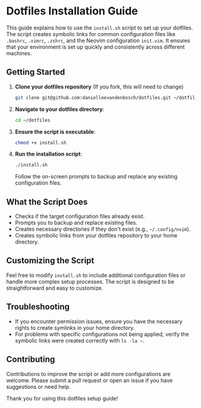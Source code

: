 # Dotfiles Installation Guide

This guide explains how to use the `install.sh` script to set up your dotfiles. The script creates symbolic links for common configuration files like `.bashrc`, `.vimrc`, `.zshrc`, and the Neovim configuration `init.vim`. It ensures that your environment is set up quickly and consistently across different machines.

## Getting Started

1. **Clone your dotfiles repository** (If you fork, this will need to change)

   ```bash
   git clone git@github.com:danielleevandenbosch/dotfiles.git ~/dotfiles
   ```

2. **Navigate to your dotfiles directory**:

   ```bash
   cd ~/dotfiles
   ```

3. **Ensure the script is executable**:

   ```bash
   chmod +x install.sh
   ```

4. **Run the installation script**:

   ```bash
   ./install.sh
   ```

   Follow the on-screen prompts to backup and replace any existing configuration files.

## What the Script Does

- Checks if the target configuration files already exist.
- Prompts you to backup and replace existing files.
- Creates necessary directories if they don't exist (e.g., `~/.config/nvim`).
- Creates symbolic links from your dotfiles repository to your home directory.

## Customizing the Script

Feel free to modify `install.sh` to include additional configuration files or handle more complex setup processes. The script is designed to be straightforward and easy to customize.

## Troubleshooting

- If you encounter permission issues, ensure you have the necessary rights to create symlinks in your home directory.
- For problems with specific configurations not being applied, verify the symbolic links were created correctly with `ls -la ~`.

## Contributing

Contributions to improve the script or add more configurations are welcome. Please submit a pull request or open an issue if you have suggestions or need help.

Thank you for using this dotfiles setup guide!
```
